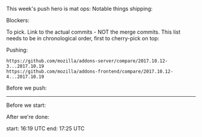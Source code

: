 This week's push hero is mat
ops:
Notable things shipping:


Blockers:



To pick.  Link to the actual commits - NOT the merge commits.  This list needs
to be in chronological order, first to cherry-pick on top:




Pushing:

    https://github.com/mozilla/addons-server/compare/2017.10.12-3...2017.10.19
    https://github.com/mozilla/addons-frontend/compare/2017.10.12-4...2017.10.19


Before we push:

-------------------------------------------------------------------------------
Before we start:


After we're done:

start: 16:19 UTC
end: 17:25 UTC



